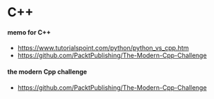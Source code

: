 # C++
#### memo for C++
- https://www.tutorialspoint.com/python/python_vs_cpp.htm
- https://github.com/PacktPublishing/The-Modern-Cpp-Challenge

#### the modern Cpp challenge
- https://github.com/PacktPublishing/The-Modern-Cpp-Challenge
